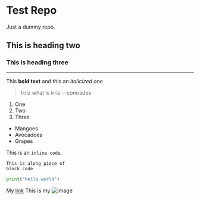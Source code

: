 # Test Repo

Just a dummy repo.

## This is heading two

### This is heading three
---

This **bold text** and this an *italicized one*

> Irriz what is irriz --comrades

1. One
2. Two
3. Three

- Mangoes
- Avocadoes
- Grapes

This is an `inline code`. 

```
This is along piece of
block code
```

```python
print("hello world")
```
My [link](https://opensource.org/licenses/MIT)
This is my ![image](https://images.unsplash.com/photo-1643835290478-bdf2617dd0)
